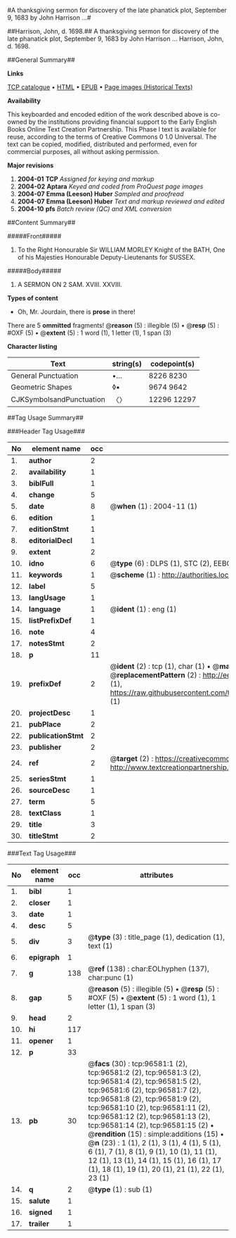 #A thanksgiving sermon for discovery of the late phanatick plot, September 9, 1683 by John Harrison ...#

##Harrison, John, d. 1698.##
A thanksgiving sermon for discovery of the late phanatick plot, September 9, 1683 by John Harrison ...
Harrison, John, d. 1698.

##General Summary##

**Links**

[TCP catalogue](http://www.ota.ox.ac.uk/tcp/)  • 
[HTML](http://tei.it.ox.ac.uk/tcp/Texts-HTML/free/A45/A45673.html)  • 
[EPUB](http://tei.it.ox.ac.uk/tcp/Texts-EPUB/free/A45/A45673.epub) • 
[Page images (Historical Texts)](https://data.historicaltexts.jisc.ac.uk/view?pubId=eebo-13016972e&pageId=eebo-13016972e-96581-1)

**Availability**

This keyboarded and encoded edition of the
	       work described above is co-owned by the institutions
	       providing financial support to the Early English Books
	       Online Text Creation Partnership. This Phase I text is
	       available for reuse, according to the terms of Creative
	       Commons 0 1.0 Universal. The text can be copied,
	       modified, distributed and performed, even for
	       commercial purposes, all without asking permission.

**Major revisions**

1. __2004-01__ __TCP__ *Assigned for keying and markup*
1. __2004-02__ __Aptara__ *Keyed and coded from ProQuest page images*
1. __2004-07__ __Emma (Leeson) Huber__ *Sampled and proofread*
1. __2004-07__ __Emma (Leeson) Huber__ *Text and markup reviewed and edited*
1. __2004-10__ __pfs__ *Batch review (QC) and XML conversion*

##Content Summary##

#####Front#####

1. To the Right Honourable
Sir WILLIAM MORLEY
Knight of the BATH,
One of his Majesties Honourable Deputy-Lieutenants
for SUSSEX.

#####Body#####

1. A
SERMON
ON
2 SAM. XVIII. XXVIII.

**Types of content**

  * Oh, Mr. Jourdain, there is **prose** in there!

There are 5 **ommitted** fragments! 
 @__reason__ (5) : illegible (5)  •  @__resp__ (5) : #OXF (5)  •  @__extent__ (5) : 1 word (1), 1 letter (1), 1 span (3)

**Character listing**


|Text|string(s)|codepoint(s)|
|---|---|---|
|General Punctuation|•…|8226 8230|
|Geometric Shapes|◊▪|9674 9642|
|CJKSymbolsandPunctuation|〈〉|12296 12297|

##Tag Usage Summary##

###Header Tag Usage###

|No|element name|occ|attributes|
|---|---|---|---|
|1.|__author__|2||
|2.|__availability__|1||
|3.|__biblFull__|1||
|4.|__change__|5||
|5.|__date__|8| @__when__ (1) : 2004-11 (1)|
|6.|__edition__|1||
|7.|__editionStmt__|1||
|8.|__editorialDecl__|1||
|9.|__extent__|2||
|10.|__idno__|6| @__type__ (6) : DLPS (1), STC (2), EEBO-CITATION (1), OCLC (1), VID (1)|
|11.|__keywords__|1| @__scheme__ (1) : http://authorities.loc.gov/ (1)|
|12.|__label__|5||
|13.|__langUsage__|1||
|14.|__language__|1| @__ident__ (1) : eng (1)|
|15.|__listPrefixDef__|1||
|16.|__note__|4||
|17.|__notesStmt__|2||
|18.|__p__|11||
|19.|__prefixDef__|2| @__ident__ (2) : tcp (1), char (1)  •  @__matchPattern__ (2) : ([0-9\-]+):([0-9IVX]+) (1), (.+) (1)  •  @__replacementPattern__ (2) : http://eebo.chadwyck.com/downloadtiff?vid=$1&page=$2 (1), https://raw.githubusercontent.com/textcreationpartnership/Texts/master/tcpchars.xml#$1 (1)|
|20.|__projectDesc__|1||
|21.|__pubPlace__|2||
|22.|__publicationStmt__|2||
|23.|__publisher__|2||
|24.|__ref__|2| @__target__ (2) : https://creativecommons.org/publicdomain/zero/1.0/ (1), http://www.textcreationpartnership.org/docs/. (1)|
|25.|__seriesStmt__|1||
|26.|__sourceDesc__|1||
|27.|__term__|5||
|28.|__textClass__|1||
|29.|__title__|3||
|30.|__titleStmt__|2||


###Text Tag Usage###

|No|element name|occ|attributes|
|---|---|---|---|
|1.|__bibl__|1||
|2.|__closer__|1||
|3.|__date__|1||
|4.|__desc__|5||
|5.|__div__|3| @__type__ (3) : title_page (1), dedication (1), text (1)|
|6.|__epigraph__|1||
|7.|__g__|138| @__ref__ (138) : char:EOLhyphen (137), char:punc (1)|
|8.|__gap__|5| @__reason__ (5) : illegible (5)  •  @__resp__ (5) : #OXF (5)  •  @__extent__ (5) : 1 word (1), 1 letter (1), 1 span (3)|
|9.|__head__|2||
|10.|__hi__|117||
|11.|__opener__|1||
|12.|__p__|33||
|13.|__pb__|30| @__facs__ (30) : tcp:96581:1 (2), tcp:96581:2 (2), tcp:96581:3 (2), tcp:96581:4 (2), tcp:96581:5 (2), tcp:96581:6 (2), tcp:96581:7 (2), tcp:96581:8 (2), tcp:96581:9 (2), tcp:96581:10 (2), tcp:96581:11 (2), tcp:96581:12 (2), tcp:96581:13 (2), tcp:96581:14 (2), tcp:96581:15 (2)  •  @__rendition__ (15) : simple:additions (15)  •  @__n__ (23) : 1 (1), 2 (1), 3 (1), 4 (1), 5 (1), 6 (1), 7 (1), 8 (1), 9 (1), 10 (1), 11 (1), 12 (1), 13 (1), 14 (1), 15 (1), 16 (1), 17 (1), 18 (1), 19 (1), 20 (1), 21 (1), 22 (1), 23 (1)|
|14.|__q__|2| @__type__ (1) : sub (1)|
|15.|__salute__|1||
|16.|__signed__|1||
|17.|__trailer__|1||
